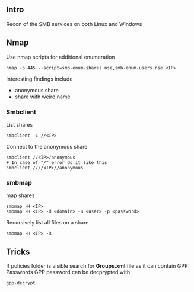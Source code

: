 ## Intro
Recon of the SMB services on both Linux and Windows


## Nmap
Use nmap scripts for additional enumeration
```
nmap -p 445 --script=smb-enum-shares.nse,smb-enum-users.nse <IP>
```
Interesting findings include
- anonymous share
- share with weird name

### Smbclient
List shares
```
smbclient -L //<IP>
```

Connect to the anonymous share
```
smbclient //<IP>/anonymous
# In case of "/" error do it like this
smbclient ////<IP>//anonymous
```

### smbmap
map shares
```
smbmap -H <IP>
smbmap -H <IP> -d <domain> -u <user> -p <password>
```
Recursively list all files on a share
```
smbmap -H <IP> -R
```
## Tricks
If policies folder is visible search for **Groups.xml** file as it can contain GPP Passwords
GPP password can be decprypted with 
```
gpp-decrypt
```

